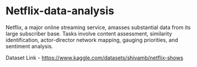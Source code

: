 # Netflix-data-analysis
Netflix, a major online streaming service, amasses substantial data from its large subscriber base. Tasks involve content assessment, similarity identification, actor-director network mapping, gauging priorities, and sentiment analysis.

Dataset Link - https://www.kaggle.com/datasets/shivamb/netflix-shows
